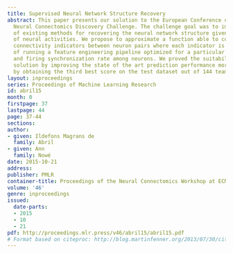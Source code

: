 ```yaml
---
title: Supervised Neural Network Structure Recovery
abstract: This paper presents our solution to the European Conference of Machine Learning
  Neural Connectomics Discovery Challenge. The challenge goal was to improve the performance
  of existing methods for recovering the neural network structure given the time series
  of neural activities. We propose to approximate a function able to combine several
  connectivity indicators between neuron pairs where each indicator is the result
  of running a feature engineering pipeline optimized for a particular noise level
  and firing synchronization rate among neurons. We proved the suitability of our
  solution by improving the state of the art prediction performance more than 6% and
  by obtaining the third best score on the test dataset out of 144 teams.
layout: inproceedings
series: Proceedings of Machine Learning Research
id: abril15
month: 0
firstpage: 37
lastpage: 44
page: 37-44
sections: 
author:
- given: Ildefons Magrans de
  family: Abril
- given: Ann
  family: Nowé
date: 2015-10-21
address: 
publisher: PMLR
container-title: Proceedings of the Neural Connectomics Workshop at ECML 2014
volume: '46'
genre: inproceedings
issued:
  date-parts:
  - 2015
  - 10
  - 21
pdf: http://proceedings.mlr.press/v46/abril15/abril15.pdf
# Format based on citeproc: http://blog.martinfenner.org/2013/07/30/citeproc-yaml-for-bibliographies/
---
```

